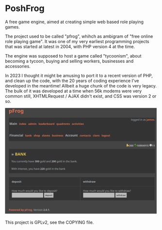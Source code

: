 PoshFrog
========
A free game engine, aimed at creating simple web based role playing games.

The project used to be called "pfrog", whihch as ambigram of "free online role playing game". It was one of my very earliest programming projects that was started at latest in 2004, with PHP version 4 at the time. 

The engine was supposed to host a game called "tycoonism", about becoming a tycoon, buying and selling workers, businesses and accessories.

In 2023 I thought it might be amusing to port it to a recent version of PHP, and clean up the code, with the 20 years of coding experience I've developed in the meantime! Allbeit a huge chunk of the code is very legacy. The bulk of it was developed at a time when 56k modems were very common still, XHTMLRequest / AJAX didn't exist, and CSS was version 2 or so.

![screenshot.png](screenshot.png)

This project is GPLv2, see the COPYING file.

